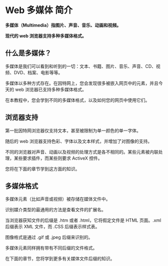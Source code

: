 # Web 多媒体 简介




**多媒体（Multimedia）指图片、声音、音乐、动画和视频。**

**现代的 web 浏览器支持多种多媒体格式。**

## 什么是多媒体？

多媒体是我们可以看到和听到的一切：文本、书籍、图片、音乐、声音、CD、视频、DVD、档案、电影等等。

多媒体以多种方式存在。在因特网上，您会发现很多被嵌入网页中的元素，并且今天的 web 浏览器已支持多种多媒体格式。

在本教程中，您会学到不同的多媒体格式，以及如何您的网页中使用它们。

## 浏览器支持

第一批因特网浏览器仅支持文本，甚至被限制为单一颜色的单一字体。

随后的 web 浏览器支持色彩、字体以及文本样式，并增加了对图像的支持。

不同的浏览器对声音、动画以及视频的处理方式是各不相同的。某些元素被内联处理，某些要求插件，而某些则要求 ActiveX 控件。

您将在下面的章节学到这方面的知识。

## 多媒体格式

多媒体元素（比如声音或视频）被存储在媒体文件中。

识别媒介类型的最通用的方法是查看文件的扩展名。

当浏览器获知文件的后缀是 .htm 或者 .html，它将假定文件是 HTML 页面。.xml 后缀表示 XML 文件，而 .CSS 后缀表示样式表。

图像格式是通过 .gif 或 .jpeg 后缀来识别的。

多媒体元素同样拥有带有不同后缀的文件格式。

在下面的章节，您将学到更多有关媒体文件后缀的知识。




